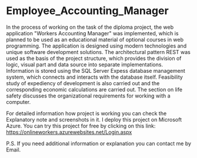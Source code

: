 # Employee_Accounting_Manager
In the process of working on the task of the diploma project, the web application "Workers Accounting Manager" was implemented, which is planned to be used as an educational material of optional courses in web programming. The application is designed using modern technologies and unique software development solutions. 
The architectural pattern REST was used as the basis of the project structure, which provides the division of logic, visual part and data source into separate implementations.
Information is stored using the SQL Server Expess database management system, which connects and interacts with the database itself.
Feasibility study of expediency of development is also carried out and the corresponding economic calculations are carried out. 
The section on life safety discusses the organizational requirements for working with a computer.

For detailed information how project is working you can check the Explanatory note and screenshots in it.
I deploy this project on Microsoft Azure. You can try this project for free by clicking on this link: https://onlineworkers.azurewebsites.net/Login.aspx

P.S. If you need additional information or explanation you can contact me by Email. 
